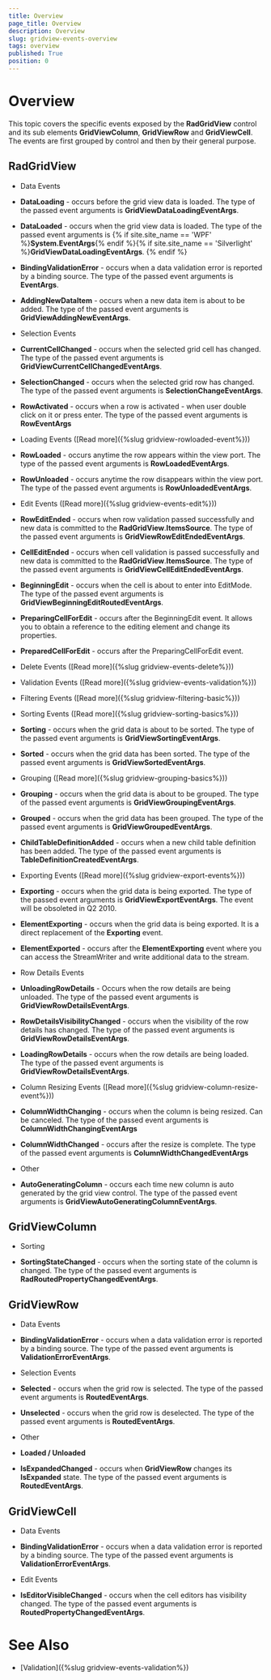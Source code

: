 ```yaml
---
title: Overview
page_title: Overview
description: Overview
slug: gridview-events-overview
tags: overview
published: True
position: 0
---
```


# Overview


This topic covers the specific events exposed by the __RadGridView__ control and its sub elements __GridViewColumn__, __GridViewRow__ and __GridViewCell__. The events are first grouped by control and then by their general purpose.

## RadGridView


* Data Events
            

* __DataLoading__ - occurs before the grid view data is loaded. The type of the passed event arguments is __GridViewDataLoadingEventArgs__.
              

* __DataLoaded__ - occurs when the grid view data is loaded. The type of the passed event arguments is
{% if site.site_name == 'WPF' %}__System.EventArgs__{% endif %}{% if site.site_name == 'Silverlight' %}__GridViewDataLoadingEventArgs__.
{% endif %}

* __BindingValidationError__ - occurs when a data validation error is reported by a binding source. The type of the passed event arguments is __EventArgs__.
              

* __AddingNewDataItem__ - occurs when a new data item is about to be added. The type of the passed event arguments is __GridViewAddingNewEventArgs__.
              

* Selection Events
            

* __CurrentCellChanged__ - occurs when the selected grid cell has changed. The type of the passed event arguments is __GridViewCurrentCellChangedEventArgs__.
              

* __SelectionChanged__ - occurs when the selected grid row has changed. The type of the passed event arguments is __SelectionChangeEventArgs__.
              

* __RowActivated__ - occurs when a row is activated - when user double click on it or press enter. The type of the passed event arguments is __RowEventArgs__

* Loading Events ([Read more]({%slug gridview-rowloaded-event%}))
              

* __RowLoaded__ - occurs anytime the row appears within the view port. The type of the passed event arguments is __RowLoadedEventArgs__.
                

* __RowUnloaded__ - occurs anytime the row disappears within the view port. The type of the passed event arguments is __RowUnloadedEventArgs__.
                

* Edit Events ([Read more]({%slug gridview-events-edit%}))
          

* __RowEditEnded__ - occurs when row validation passed successfully and new data is committed to the __RadGridView__.__ItemsSource__. The type of the passed event arguments is __GridViewRowEditEndedEventArgs__.
            

* __CellEditEnded__ - occurs when cell validation is passed successfully and new data is committed to the __RadGridView__.__ItemsSource__. The type of the passed event arguments is __GridViewCellEditEndedEventArgs__.
            

* __BeginningEdit__ - occurs when the cell is about to enter into EditMode. The type of the passed event arguments is __GridViewBeginningEditRoutedEventArgs__.
            

* __PreparingCellForEdit__ - occurs after the BeginningEdit event. It allows you to obtain a reference to the editing element and change its properties.
            

* __PreparedCellForEdit__ - occurs after the PreparingCellForEdit event.
            

* Delete Events ([Read more]({%slug gridview-events-delete%}))
          

* Validation Events ([Read more]({%slug gridview-events-validation%}))
        

* Filtering Events ([Read more]({%slug gridview-filtering-basic%}))
        

* Sorting Events ([Read more]({%slug gridview-sorting-basics%}))
        

* __Sorting__ - occurs when the grid data is about to be sorted. The type of the passed event arguments is __GridViewSortingEventArgs__.
          

* __Sorted__ - occurs when the grid data has been sorted. The type of the passed event arguments is __GridViewSortedEventArgs__.
          

* Grouping ([Read more]({%slug gridview-grouping-basics%}))
           

* __Grouping__ - occurs when the grid data is about to be grouped. The type of the passed event arguments is __GridViewGroupingEventArgs__.

* __Grouped__ - occurs when the grid data has been grouped. The type of the passed event arguments is __GridViewGroupedEventArgs__.

* __ChildTableDefinitionAdded__ - occurs when a new child table definition has been added. The type of the passed event arguments is __TableDefinitionCreatedEventArgs__.

* Exporting Events ([Read more]({%slug gridview-export-events%}))
        

* __Exporting__ - occurs when the grid data is being exported. The type of the passed event arguments is __GridViewExportEventArgs__. The event will be obsoleted in Q2 2010.
          

* __ElementExporting__ - occurs when the grid data is being exported. It is a direct replacement of the __Exporting__ event.
          

* __ElementExported__ - occurs after the __ElementExporting__ event where you can access the StreamWriter and write additional data to the stream.
          

* Row Details Events
        

* __UnloadingRowDetails__ - Occurs when the row details are being unloaded. The type of the passed event arguments is __GridViewRowDetailsEventArgs__.
          

* __RowDetailsVisibilityChanged__ - occurs when the visibility of the row details has changed. The type of the passed event arguments is __GridViewRowDetailsEventArgs__.
          

* __LoadingRowDetails__ - occurs when the row details are being loaded. The type of the passed event arguments is __GridViewRowDetailsEventArgs__.
          

* Column Resizing Events ([Read more]({%slug gridview-column-resize-event%}))
        

* __ColumnWidthChanging__ - occurs when the column is being resized. Can be canceled. The type of the passed event arguments is __ColumnWidthChangingEventArgs__

* __ColumnWidthChanged__ - occurs after the resize is complete. The type of the passed event arguments is __ColumnWidthChangedEventArgs__

* Other
      

* __AutoGeneratingColumn__ - occurs each time new column is auto generated by the grid view control. The type of the passed event arguments is __GridViewAutoGeneratingColumnEventArgs__.
        

## GridViewColumn


* Sorting
          

* __SortingStateChanged__ - occurs when the sorting state of the column is changed. The type of the passed event arguments is __RadRoutedPropertyChangedEventArgs<SortingState>__.
            

## GridViewRow


* Data Events
          

* __BindingValidationError__ - occurs when a data validation error is reported by a binding source. The type of the passed event arguments is __ValidationErrorEventArgs__.
            

* Selection Events
          

* __Selected__ - occurs when the grid row is selected. The type of the passed event arguments is __RoutedEventArgs__.
            

* __Unselected__ - occurs when the grid row is deselected. The type of the passed event arguments is __RoutedEventArgs__.
            

* Other
          

* __Loaded / Unloaded__

* __IsExpandedChanged__ - occurs when __GridViewRow__ changes its __IsExpanded__ state. The type of the passed event arguments is __RoutedEventArgs__.
            

## GridViewCell


* Data Events
          

* __BindingValidationError__ - occurs when a data validation error is reported by a binding source. The type of the passed event arguments is __ValidationErrorEventArgs__.
            

* Edit Events
        

* __IsEditorVisibleChanged__ - occurs when the cell editors has visibility changed. The type of the passed event arguments is __RoutedPropertyChangedEventArgs<bool>__.
          

# See Also

 * [Validation]({%slug gridview-events-validation%})
